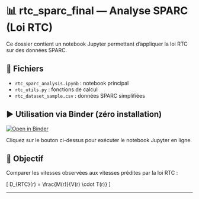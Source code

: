 # 📊 rtc_sparc_final — Analyse SPARC (Loi RTC)

Ce dossier contient un notebook Jupyter permettant d’appliquer la loi RTC sur des données SPARC.

## 📁 Fichiers

- `rtc_sparc_analysis.ipynb` : notebook principal
- `rtc_utils.py` : fonctions de calcul
- `rtc_dataset_sample.csv` : données SPARC simplifiées

## ▶️ Utilisation via Binder (zéro installation)

[![Open in Binder](https://mybinder.org/badge_logo.svg)](https://mybinder.org/v2/gh/MattGalo/RTC_Universal_Model/HEAD?filepath=rtc_sparc_final%2Frtc_sparc_analysis.ipynb)

Cliquez sur le bouton ci-dessus pour exécuter le notebook Jupyter en ligne.

## 🔬 Objectif

Comparer les vitesses observées aux vitesses prédites par la loi RTC :

\[
D_{RTC}(r) = \frac{M(r)}{V(r) \cdot T(r)}
\]

---
